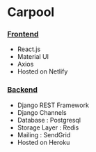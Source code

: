 # Carpool

### [Frontend](https://github.com/prakhar1144/Carpool-Frontend)
* React.js
* Material UI
* Axios
* Hosted on Netlify

### [Backend](https://github.com/prakhar1144/Carpool-Backend) 
* Django REST Framework
* Django Channels
* Database : Postgresql
* Storage Layer : Redis
* Mailing : SendGrid
* Hosted on Heroku
